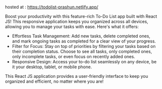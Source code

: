 hosted at : https://todolist-prashun.netlify.app/

Boost your productivity with this feature-rich To-Do List app built with React JS!
This responsive application keeps you organized across all devices, allowing you to manage your tasks with ease. Here's what it offers:

- Effortless Task Management: Add new tasks, delete completed ones, and mark ongoing tasks as completed for a clear view of your progress.
- Filter for Focus: Stay on top of priorities by filtering your tasks based on their completion status. Choose to see all tasks, only completed ones, only incomplete tasks, or even focus on recently added ones.
- Responsive Design: Access your to-do list seamlessly on any device, be it your desktop, tablet, or mobile phone.
  
This React JS application provides a user-friendly interface to keep you organized and efficient, no matter where you are!



